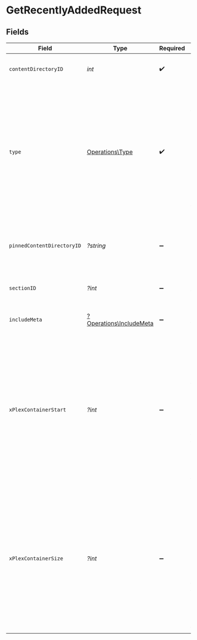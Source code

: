# GetRecentlyAddedRequest


## Fields

| Field                                                                                                                                                                                        | Type                                                                                                                                                                                         | Required                                                                                                                                                                                     | Description                                                                                                                                                                                  | Example                                                                                                                                                                                      |
| -------------------------------------------------------------------------------------------------------------------------------------------------------------------------------------------- | -------------------------------------------------------------------------------------------------------------------------------------------------------------------------------------------- | -------------------------------------------------------------------------------------------------------------------------------------------------------------------------------------------- | -------------------------------------------------------------------------------------------------------------------------------------------------------------------------------------------- | -------------------------------------------------------------------------------------------------------------------------------------------------------------------------------------------- |
| `contentDirectoryID`                                                                                                                                                                         | *int*                                                                                                                                                                                        | :heavy_check_mark:                                                                                                                                                                           | The content directory ID.                                                                                                                                                                    |                                                                                                                                                                                              |
| `type`                                                                                                                                                                                       | [Operations\Type](../../Models/Operations/Type.md)                                                                                                                                           | :heavy_check_mark:                                                                                                                                                                           | The type of media to retrieve or filter by.<br/>1 = movie<br/>2 = show<br/>3 = season<br/>4 = episode<br/>E.g. A movie library will not return anything with type 3 as there are no seasons for movie libraries<br/> | 2                                                                                                                                                                                            |
| `pinnedContentDirectoryID`                                                                                                                                                                   | *?string*                                                                                                                                                                                    | :heavy_minus_sign:                                                                                                                                                                           | Comma-separated list of pinned content directory IDs.                                                                                                                                        |                                                                                                                                                                                              |
| `sectionID`                                                                                                                                                                                  | *?int*                                                                                                                                                                                       | :heavy_minus_sign:                                                                                                                                                                           | The library section ID for filtering content.                                                                                                                                                | 2                                                                                                                                                                                            |
| `includeMeta`                                                                                                                                                                                | [?Operations\IncludeMeta](../../Models/Operations/IncludeMeta.md)                                                                                                                            | :heavy_minus_sign:                                                                                                                                                                           | Adds the Meta object to the response<br/>                                                                                                                                                    | 1                                                                                                                                                                                            |
| `xPlexContainerStart`                                                                                                                                                                        | *?int*                                                                                                                                                                                       | :heavy_minus_sign:                                                                                                                                                                           | The index of the first item to return. If not specified, the first item will be returned.<br/>If the number of items exceeds the limit, the response will be paginated.<br/>By default this is 0<br/> | 0                                                                                                                                                                                            |
| `xPlexContainerSize`                                                                                                                                                                         | *?int*                                                                                                                                                                                       | :heavy_minus_sign:                                                                                                                                                                           | The number of items to return. If not specified, all items will be returned.<br/>If the number of items exceeds the limit, the response will be paginated.<br/>By default this is 50<br/>    | 50                                                                                                                                                                                           |